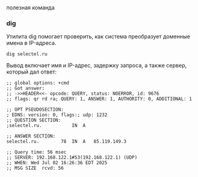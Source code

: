 



полезная команда 
### dig

Утилита dig помогает проверить, как система преобразует доменные имена в IP-адреса.

```
dig selectel.ru
```

Вывод включает имя и IP-адрес, задержку запроса, а также сервер, который дал ответ:

```
;; global options: +cmd
;; Got answer:
;; ->>HEADER<<- opcode: QUERY, status: NOERROR, id: 9676
;; flags: qr rd ra; QUERY: 1, ANSWER: 1, AUTHORITY: 0, ADDITIONAL: 1

;; OPT PSEUDOSECTION:
; EDNS: version: 0, flags:; udp: 1232
;; QUESTION SECTION:
;selectel.ru.			IN	A

;; ANSWER SECTION:
selectel.ru.		78	IN	A	85.119.149.3

;; Query time: 56 msec
;; SERVER: 192.168.122.1#53(192.168.122.1) (UDP)
;; WHEN: Wed Jul 02 16:26:36 EDT 2025
;; MSG SIZE  rcvd: 56
```